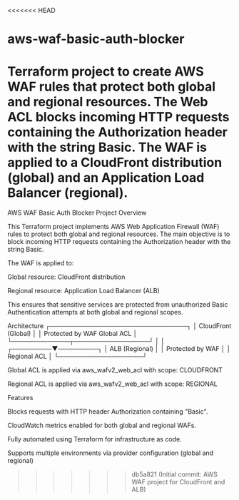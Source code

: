 <<<<<<< HEAD
# aws-waf-basic-auth-blocker
Terraform project to create AWS WAF rules that protect both global and regional resources. The Web ACL blocks incoming HTTP requests containing the Authorization header with the string Basic. The WAF is applied to a CloudFront distribution (global) and an Application Load Balancer (regional).
=======
AWS WAF Basic Auth Blocker
Project Overview

This Terraform project implements AWS Web Application Firewall (WAF) rules to protect both global and regional resources. The main objective is to block incoming HTTP requests containing the Authorization header with the string Basic.

The WAF is applied to:

Global resource: CloudFront distribution

Regional resource: Application Load Balancer (ALB)

This ensures that sensitive services are protected from unauthorized Basic Authentication attempts at both global and regional scopes.

Architecture
                ┌───────────────────────────────┐
                │       CloudFront (Global)      │
                │  Protected by WAF Global ACL   │
                └─────────────┬─────────────────┘
                              │
                              │
                    ┌─────────▼─────────┐
                    │   ALB (Regional)   │
                    │ Protected by WAF   │
                    │    Regional ACL    │
                    └───────────────────┘

Global ACL is applied via aws_wafv2_web_acl with scope: CLOUDFRONT

Regional ACL is applied via aws_wafv2_web_acl with scope: REGIONAL

Features

Blocks requests with HTTP header Authorization containing "Basic".

CloudWatch metrics enabled for both global and regional WAFs.

Fully automated using Terraform for infrastructure as code.

Supports multiple environments via provider configuration (global and regional)
>>>>>>> db5a821 (Initial commit: AWS WAF project for CloudFront and ALB)
